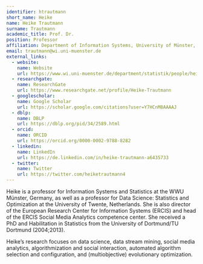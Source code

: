 ```yaml
---
identifier: htrautmann
short_name: Heike
name: Heike Trautmann
surname: Trautmann
academic_title: Prof. Dr.
position: Professor
affiliation: Department of Information Systems, University of Münster, Germany
email: trautmann@wi.uni-muenster.de
external_links:
  - website:
    name: Website
    url: https://www.wi.uni-muenster.de/department/statistik/people/heike-trautmann
  - researchgate:
    name: ResearchGate
    url: https://www.researchgate.net/profile/Heike-Trautmann
  - googlescholar:
    name: Google Scholar
    url: https://scholar.google.com/citations?user=Y7HCnM8AAAAJ
  - dblp:
    name: DBLP
    url: https://dblp.org/pid/34/2589.html
  - orcid:
    name: ORCID
    url: https://orcid.org/0000-0002-9788-8282
  - linkedin:
    name: LinkedIn
    url: https://de.linkedin.com/in/heike-trautmann-a6435733
  - twitter:
    name: Twitter
    url: https://twitter.com/heiketrautmann4
---
```

Heike is a professor for Information Systems and Statistics at the WWU Münster, Germany, as well as a professor for Data Science: Statistics and Optimization at the University of Twente, Netherlands. She is also director of the European Research Center for Information Systems (ERCIS) and head of the ERCIS Social Media Analytics competence center. She received a PhD and Habilitation in Statistics from the University of Dortmund/TU Dortmund (2004;2013).

Heike’s research focuses on data science, data stream mining, social media analytics, algorithmization and social interaction, automated algorithm selection and configuration, and (multiobjective) evolutionary optimization.
